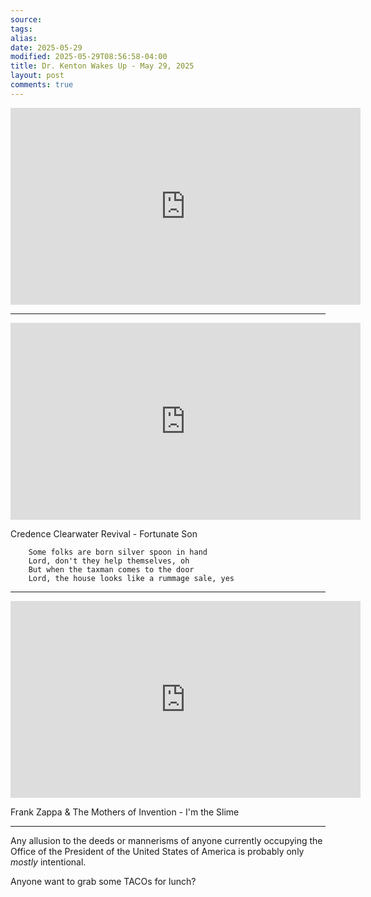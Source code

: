```yaml
---
source: 
tags: 
alias: 
date: 2025-05-29
modified: 2025-05-29T08:56:58-04:00
title: Dr. Kenton Wakes Up - May 29, 2025
layout: post
comments: true
---
```


  

<iframe width="560" height="315" src="https://www.youtube.com/embed/yLaIEOhb1aA" title="YouTube video player" frameborder="0" allow="accelerometer; autoplay; clipboard-write; encrypted-media; gyroscope; picture-in-picture; web-share" allowfullscreen></iframe>

---

<iframe width="560" height="315" src="https://www.youtube.com/embed/ZWijx_AgPiA?si=NXNnT0xTWHJxo1Ay" title="YouTube video player" frameborder="0" allow="accelerometer; autoplay; clipboard-write; encrypted-media; gyroscope; picture-in-picture; web-share" referrerpolicy="strict-origin-when-cross-origin" allowfullscreen></iframe>

Credence Clearwater Revival - Fortunate Son

		Some folks are born silver spoon in hand 
		Lord, don't they help themselves, oh 
		But when the taxman comes to the door 
		Lord, the house looks like a rummage sale, yes
---

<iframe width="560" height="315" src="https://www.youtube.com/embed/JPFIkty4Zvk?si=boDwxJ3XJhifgCMg" title="YouTube video player" frameborder="0" allow="accelerometer; autoplay; clipboard-write; encrypted-media; gyroscope; picture-in-picture; web-share" referrerpolicy="strict-origin-when-cross-origin" allowfullscreen></iframe>

Frank Zappa & The Mothers of Invention - I'm the Slime

---

Any allusion to the deeds or mannerisms of anyone currently occupying the Office of the President of the United States of America is probably only *mostly* intentional.

Anyone want to grab some TACOs for lunch?
